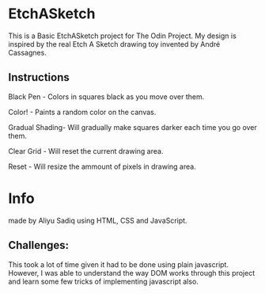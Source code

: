 # EtchASketch
This is a Basic EtchASketch project for The Odin Project.
My design is inspired by the real Etch A Sketch drawing toy invented by André Cassagnes.

## Instructions
Black Pen - Colors in squares black as you move over them.

Color! - Paints a random color on the canvas.

Gradual Shading- Will gradually make squares darker each time you go over them.

Clear Grid - Will reset the current drawing area.

Reset - Will resize the ammount of pixels in drawing area.

# Info
made by Aliyu Sadiq using HTML, CSS and JavaScript.

## Challenges:
This took a lot of time given it had to be done using plain javascript. However, I was able to understand the way DOM works through this project and learn some few tricks of implementing javascript also.
